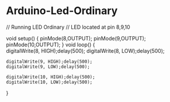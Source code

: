 # Arduino-Led-Ordinary

//  Running LED Ordinary 
//  LED located at pin 8,9,10

void setup()
{
    pinMode(8,OUTPUT);
    pinMode(9,OUTPUT);
    pinMode(10,OUTPUT);
}
void loop() 
{      
    digitalWrite(8, HIGH);delay(500);
    digitalWrite(8, LOW);delay(500);
    
    digitalWrite(9, HIGH);delay(500);
    digitalWrite(9, LOW);delay(500);
    
    digitalWrite(10, HIGH);delay(500);
    digitalWrite(10, LOW);delay(500); 
}
